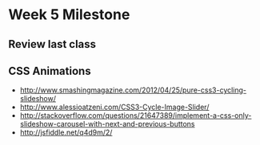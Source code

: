 Week 5 Milestone
==========

## Review last class

## CSS Animations

* http://www.smashingmagazine.com/2012/04/25/pure-css3-cycling-slideshow/
* http://www.alessioatzeni.com/CSS3-Cycle-Image-Slider/
* http://stackoverflow.com/questions/21647389/implement-a-css-only-slideshow-carousel-with-next-and-previous-buttons
* http://jsfiddle.net/q4d9m/2/